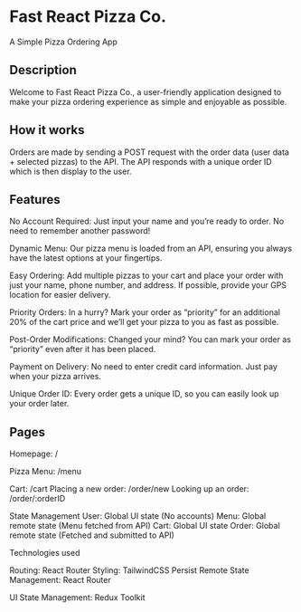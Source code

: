 # Fast React Pizza Co.

A Simple Pizza Ordering App

## Description

Welcome to Fast React Pizza Co., a user-friendly application designed to make your pizza ordering experience as simple and enjoyable as possible.

## How it works

Orders are made by sending a POST request with the order data (user data + selected pizzas) to the API. The API responds with a unique order ID which is then display to the user.

## Features

No Account Required: Just input your name and you’re ready to order. No need to remember another password!

Dynamic Menu: Our pizza menu is loaded from an API, ensuring you always have the latest options at your fingertips.

Easy Ordering: Add multiple pizzas to your cart and place your order with just your name, phone number, and address. If possible, provide your GPS location for easier delivery.

Priority Orders: In a hurry? Mark your order as “priority” for an additional 20% of the cart price and we’ll get your pizza to you as fast as possible.

Post-Order Modifications: Changed your mind? You can mark your order as “priority” even after it has been placed.

Payment on Delivery: No need to enter credit card information. Just pay when your pizza arrives.

Unique Order ID: Every order gets a unique ID, so you can easily look up your order later.

## Pages

Homepage: /

Pizza Menu: /menu

Cart: /cart 
Placing a new order: /order/new 
Looking up an order: /order/:orderID 

State Management 
User: Global UI state (No accounts) 
Menu: Global remote state (Menu fetched from API) 
Cart: Global UI state 
Order: Global remote state (Fetched and submitted to API)


Technologies used 

Routing: React Router 
Styling: TailwindCSS 
Persist Remote State Management: React Router

UI State Management: Redux Toolkit
